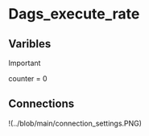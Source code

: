 # Dags_execute_rate
## Varibles
> [!IMPORTANT]
> counter = 0
## Connections
!(../blob/main/connection_settings.PNG)
